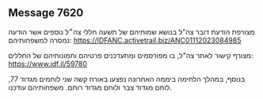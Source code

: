 ## Message 7620

מצורפת הודעת דובר צה"ל בנושא שמותיהם של תשעה חללי צה״ל נוספים אשר הודעה נמסרה למשפחותיהם:
https://IDFANC.activetrail.biz/ANC01112023084985

מצורף קישור לאתר צה"ל, בו מפורסמים ומתעדכנים פרטיהם ותמונותיהם של החללים: https://www.idf.il/59780

בנוסף, במהלך הלחימה ביממה האחרונה נפצעו באורח קשה שני לוחמים מגדוד 77, לוחם מגדוד צבר ולוחם מגדוד רותם. משפחותיהם עודכנו.

